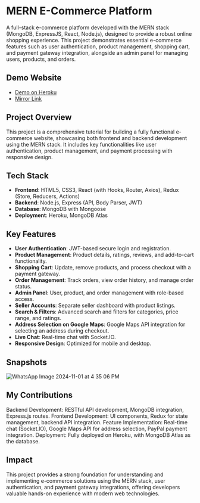 # MERN E-Commerce Platform

A full-stack e-commerce platform developed with the MERN stack (MongoDB, ExpressJS, React, Node.js), designed to provide a robust online shopping experience. This project demonstrates essential e-commerce features such as user authentication, product management, shopping cart, and payment gateway integration, alongside an admin panel for managing users, products, and orders.

## Demo Website

- [Demo on Heroku](https://react-amazona.herokuapp.com)
- [Mirror Link](https://react-amazona-mirror.herokuapp.com)

## Project Overview

This project is a comprehensive tutorial for building a fully functional e-commerce website, showcasing both frontend and backend development using the MERN stack. It includes key functionalities like user authentication, product management, and payment processing with responsive design.

## Tech Stack

- **Frontend**: HTML5, CSS3, React (with Hooks, Router, Axios), Redux (Store, Reducers, Actions)
- **Backend**: Node.js, Express (API, Body Parser, JWT)
- **Database**: MongoDB with Mongoose
- **Deployment**: Heroku, MongoDB Atlas

## Key Features

- **User Authentication**: JWT-based secure login and registration.
- **Product Management**: Product details, ratings, reviews, and add-to-cart functionality.
- **Shopping Cart**: Update, remove products, and process checkout with a payment gateway.
- **Order Management**: Track orders, view order history, and manage order status.
- **Admin Panel**: User, product, and order management with role-based access.
- **Seller Accounts**: Separate seller dashboard with product listings.
- **Search & Filters**: Advanced search and filters for categories, price range, and ratings.
- **Address Selection on Google Maps**: Google Maps API integration for selecting an address during checkout.
- **Live Chat**: Real-time chat with Socket.IO.
- **Responsive Design**: Optimized for mobile and desktop.

## Snapshots

![WhatsApp Image 2024-11-01 at 4 35 06 PM](https://github.com/user-attachments/assets/ed634d2f-fbd7-4110-a53b-2e2ed33d3331)

## My Contributions
Backend Development: RESTful API development, MongoDB integration, Express.js routes.
Frontend Development: UI components, Redux for state management, backend API integration.
Feature Implementation: Real-time chat (Socket.IO), Google Maps API for address selection, PayPal payment integration.
Deployment: Fully deployed on Heroku, with MongoDB Atlas as the database.
## Impact
This project provides a strong foundation for understanding and implementing e-commerce solutions using the MERN stack, user authentication, and payment gateway integrations, offering developers valuable hands-on experience with modern web technologies.
